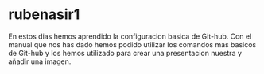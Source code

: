 # rubenasir1
En estos dias hemos aprendido la configuracion basica de Git-hub. Con el manual que nos has dado hemos podido utilizar los comandos mas basicos de Git-hub y los hemos utilizado para crear una presentacion nuestra y añadir una imagen.
